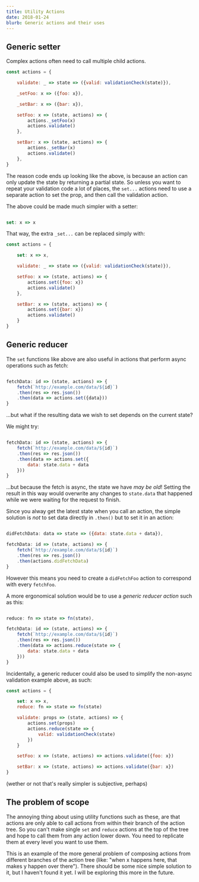 ```yaml
---
title: Utility Actions
date: 2018-01-24
blurb: Generic actions and their uses
---
```


## Generic setter

Complex actions often need to call multiple child actions.

```js
const actions = {

    validate: _ => state => ({valid: validationCheck(state)}),

    _setFoo: x => ({foo: x}),

    _setBar: x => ({bar: x}),

    setFoo: x => (state, actions) => {
        actions._setFoo(x)
        actions.validate()
    },

    setBar: x => (state, actions) => {
        actions._setBar(x)
        actions.validate()
    },
}
```

The reason code ends up looking like the above, is because an action can only update the state by returning a partial state. So unless you want to repeat your validation code a lot of places, the `set...` actions need to use a separate action to set the prop, and then call the validation action.


The above could be made much simpler with a setter:

```js

set: x => x

```

That way, the extra `_set...` can be replaced simply with:

```js
const actions = {

    set: x => x,

    validate: _ => state => ({valid: validationCheck(state)}),

    setFoo: x => (state, actions) => {
        actions.set({foo: x})
        actions.validate()
    },

    setBar: x => (state, actions) => {
        actions.set({bar: x})
        actions.validate()
    }
}
```


## Generic reducer

The `set` functions like above are also useful in actions that perform async operations such
as fetch:

```js

fetchData: id => (state, actions) => {
    fetch(`http://example.com/data/${id}`)
    .then(res => res.json())
    .then(data => actions.set({data}))
}

```

...but what if the resulting data we wish to set depends on the current state?

We might try:

```js

fetchData: id => (state, actions) => {
    fetch(`http://example.com/data/${id}`)
    .then(res => res.json())
    .then(data => actions.set({
        data: state.data + data
    }))
}

```

...but because the fetch is async, the state we have *may be old*! Setting the result in this way would overwrite any changes to `state.data` that happened while we were 
waiting for the request to finish.

Since you alway get the latest state when you call an action, the simple solution is
*not* to set data directly in `.then()` but to set it in an action:

```js

didFetchData: data => state => ({data: state.data + data}),

fetchData: id => (state, actions) => {
    fetch(`http://example.com/data/${id}`)
    .then(res => res.json())
    .then(actions.didFetchData)
}

```

However this means you need to create a `didFetchFoo` action to correspond with every
`fetchFoo`.

A more ergonomical solution would be to use a *generic reducer action* such as this:

```js

reduce: fn => state => fn(state),

fetchData: id => (state, actions) => {
    fetch(`http://example.com/data/${id}`)
    .then(res => res.json())
    .then(data => actions.reduce(state => {
        data: state.data + data
    }))
}

``` 

Incidentally, a generic reducer could also be used to simplify the non-async validation example above, as such:

```js
const actions = {

    set: x => x,
    reduce: fn => state => fn(state)

    validate: props => (state, actions) => {
        actions.set(props)
        actions.reduce(state => {
            valid: validationCheck(state)
        })
    }

    setFoo: x => (state, actions) => actions.validate({foo: x})

    setBar: x => (state, actions) => actions.validate({bar: x})
}
```

(wether or not that's really simpler is subjective, perhaps)


## The problem of scope

The annoying thing about using utility functions such as these, are that actions are only able to call actions from within their branch of the action tree. So you can't make single `set` and `reduce` actions at the top of the tree and hope to call them from any action lower down. You need to replicate them at every level you want to use them.

This is an example of the more general problem of  composing actions from different branches of the action tree (like: "when x happens here, that makes y happen over there"). There should be some nice simple solution to it, but I haven't found it yet. I will be exploring this more in the future.